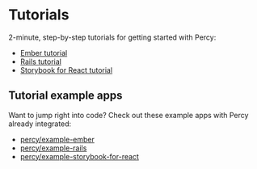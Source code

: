 # Tutorials

2-minute, step-by-step tutorials for getting started with Percy:

- [Ember tutorial](/docs/tutorials/ember)
- [Rails tutorial](/docs/tutorials/rails)
- [Storybook for React tutorial](/docs/tutorials/storybook-for-react)

## Tutorial example apps

Want to jump right into code? Check out these example apps with Percy already integrated:

- [<i class="fa fa-github" aria-hidden="true"></i> percy/example-ember](https://github.com/percy/example-ember)
- [<i class="fa fa-github" aria-hidden="true"></i> percy/example-rails](https://github.com/percy/example-rails)
- [<i class="fa fa-github" aria-hidden="true"></i> percy/example-storybook-for-react](https://github.com/percy/example-storybook-for-react)
